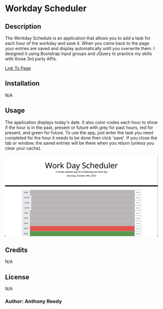 # Workday Scheduler

## Description

The Workday Schedule is an application that allows you to add a task for each hour of the workday and save it. When you come back to the page your entries are saved and display automatically until you overwrite them. I designed it using Bootstrap input groups and JQuery to practice my skills with those 3rd party APIs.

[Link To Page](https://asreedy82.github.io/workday-scheduler-challenge/)

## Installation

N/A

## Usage

The application displays today's date. It also color-codes each hour to show if the hour is in the past, present or future with grey for past hours, red for present, and green for future. To use the app, just enter the task you need completed for the hour it needs to be done then click 'save'. If you close the tab or window, the saved entries will be there when you return (unless you clear your cache).

![Screen shot of main section of website](assets/images/workday-scheduler-challenge-ss.png)

## Credits

N/A

## License

N/A

### Author: Anthony Reedy